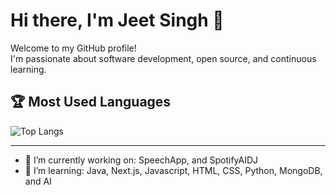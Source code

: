 # Hi there, I'm Jeet Singh 👋

Welcome to my GitHub profile!  
I'm passionate about software development, open source, and continuous learning.

## 🏆 Most Used Languages

![Top Langs](https://github-readme-stats.vercel.app/api/top-langs/?username=TheJeetSingh&layout=compact&theme=radical)

---

- 🔭 I’m currently working on: SpeechApp, and SpotifyAIDJ
- 🌱 I’m learning: Java, Next.js, Javascript, HTML, CSS, Python, MongoDB, and AI


<!--
**TheJeetSingh/TheJeetSingh** is a ✨ _special_ ✨ repository because its README.md (this file) appears on your GitHub profile.
-->
